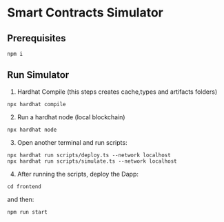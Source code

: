 # Smart Contracts Simulator

## Prerequisites

```
npm i
```

## Run Simulator

1. Hardhat Compile (this steps creates cache,types and artifacts folders)

```
npx hardhat compile
```

2. Run a hardhat node (local blockchain)

```
npx hardhat node
```

3. Open another terminal and run scripts:

```
npx hardhat run scripts/deploy.ts --network localhost
npx hardhat run scripts/simulate.ts --network localhost
```

4. After running the scripts, deploy the Dapp:

```
cd frontend
```

and then:

```
npm run start
```
